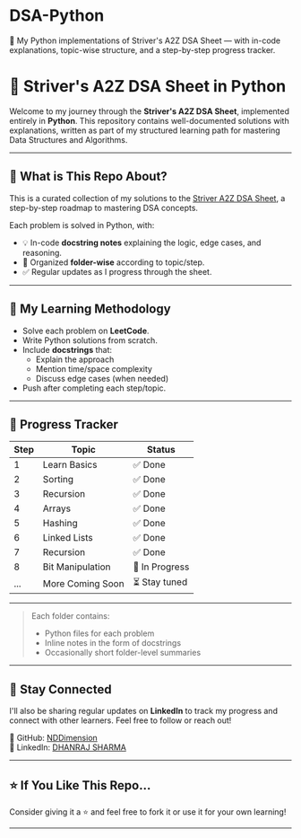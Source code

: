 # DSA-Python
🚀 My Python implementations of Striver's A2Z DSA Sheet — with in-code explanations, topic-wise structure, and a step-by-step progress tracker.

# 🧠 Striver's A2Z DSA Sheet in Python

Welcome to my journey through the **Striver's A2Z DSA Sheet**, implemented entirely in **Python**. This repository contains well-documented solutions with explanations, written as part of my structured learning path for mastering Data Structures and Algorithms.

---

## 📌 What is This Repo About?

This is a curated collection of my solutions to the [Striver A2Z DSA Sheet](https://takeuforward.org/interviews/strivers-a2z-dsa-course-sheet-structure-and-details/), a step-by-step roadmap to mastering DSA concepts.

Each problem is solved in Python, with:
- 💡 In-code **docstring notes** explaining the logic, edge cases, and reasoning.
- 📁 Organized **folder-wise** according to topic/step.
- ✅ Regular updates as I progress through the sheet.

---

## 🧠 My Learning Methodology

- Solve each problem on **LeetCode**.
- Write Python solutions from scratch.
- Include **docstrings** that:
  - Explain the approach
  - Mention time/space complexity
  - Discuss edge cases (when needed)
- Push after completing each step/topic.

---

## 🚀 Progress Tracker

| Step | Topic            | Status        |
|------|------------------|---------------|
| 1    | Learn Basics     | ✅ Done        |
| 2    | Sorting          | ✅ Done        |
| 3    | Recursion        | ✅ Done        |
| 4    | Arrays           | ✅ Done        |
| 5    | Hashing          | ✅ Done        |
| 6    | Linked Lists     | ✅ Done        |
| 7    | Recursion        | ✅ Done        |
| 8    | Bit Manipulation       | 🔄 In Progress |
| ...  | More Coming Soon | ⏳ Stay tuned  |

---


> Each folder contains:
> - Python files for each problem
> - Inline notes in the form of docstrings
> - Occasionally short folder-level summaries

---

## 📣 Stay Connected

I'll also be sharing regular updates on **LinkedIn** to track my progress and connect with other learners. Feel free to follow or reach out!

🔗 GitHub: [NDDimension](https://github.com/NDDimension)  
🔗 LinkedIn: [DHANRAJ SHARMA](https://www.linkedin.com/in/dhanraj-sharma-nddimension/)

---

## ⭐ If You Like This Repo...

Consider giving it a ⭐️ and feel free to fork it or use it for your own learning!

---




